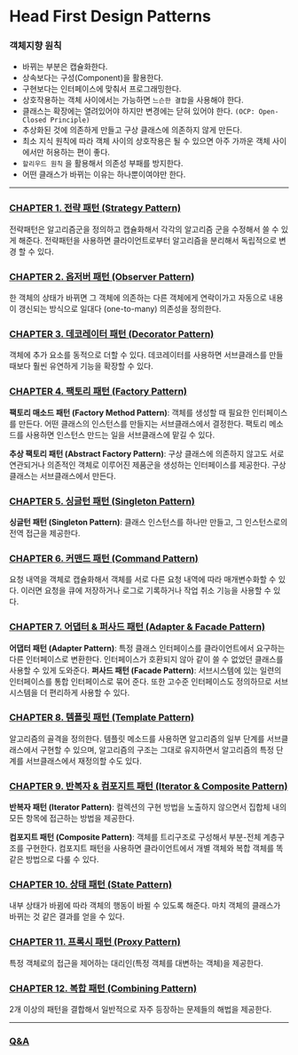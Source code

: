 # Head First Design Patterns

### 객체지향 원칙
- 바뀌는 부분은 캡슐화한다.
- 상속보다는 구성(Component)을 활용한다.
- 구현보다는 인터페이스에 맞춰서 프로그래밍한다.
- 상호작용하는 객체 사이에서는 가능하면 `느슨한 결합`을 사용해야 한다.
- 클래스는 확장에는 열려있어야 하지만 변경에는 닫혀 있어야 한다. `(OCP: Open-Closed Principle)`
- 추상화된 것에 의존하게 만들고 구상 클래스에 의존하지 않게 만든다.
- 최소 지식 원칙에 따라 객체 사이의 상호작용은 될 수 있으면 아주 가까운 객체 사이에서만 허용하는 편이 좋다.
- `할리우드 원칙` 을 활용해서 의존성 부패를 방지한다.
- 어떤 클래스가 바뀌는 이유는 하나뿐이여야만 한다.

---
### [CHAPTER 1. 전략 패턴 (Strategy Pattern)](https://github.com/coolseaweed/head_first_design_patterns_python/tree/main/chapter_1)
전략패턴은 알고리즘군을 정의하고 캡슐화해서 각각의 알고리즘 군을 수정해서 쓸 수 있게 해준다. 전략패턴을 사용하면 클라이언트로부터 알고리즘을 분리해서 독립적으로 변경 할 수 있다.

### [CHAPTER 2. 옵저버 패턴 (Observer Pattern)](https://github.com/coolseaweed/head_first_design_patterns_python/tree/main/chapter_2)
한 객체의 상태가 바뀌면 그 객체에 의존하는 다른 객체에게 연락이가고 자동으로 내용이 갱신되는 방식으로 일대다 (one-to-many) 의존성을 정의한다.

### [CHAPTER 3. 데코레이터 패턴 (Decorator Pattern)](https://github.com/coolseaweed/head_first_design_patterns_python/tree/main/chapter_3)
객체에 추가 요소를 동적으로 더할 수 있다. 데코레이터를 사용하면 서브클래스를 만들 때보다 훨씬 유연하게 기능을 확장할 수 있다.

### [CHAPTER 4. 팩토리 패턴 (Factory Pattern)](https://github.com/coolseaweed/head_first_design_patterns_python/tree/main/chapter_4)
**팩토리 매소드 패턴 (Factory Method Pattern)**: 객체를 생성할 때 필요한 인터페이스를 만든다. 어떤 클래스의 인스턴스를 만들지는 서브클래스에서 결정한다. 팩토리 메소드를 사용하면 인스턴스 만드는 일을 서브클래스에 맡길 수 있다.

**추상 팩토리 패턴 (Abstract Factory Pattern)**: 구상 클래스에 의존하지 않고도 서로 연관되거나 의존적인 객체로 이루어진 제품군을 생성하는 인터페이스를 제공한다. 구상 클래스는 서브클래스에서 만든다.

### [CHAPTER 5. 싱글턴 패턴 (Singleton Pattern)](https://github.com/coolseaweed/head_first_design_patterns_python/tree/main/chapter_5)
**싱글턴 패턴 (Singleton Pattern)**: 클래스 인스턴스를 하나만 만들고, 그 인스턴스로의 전역 접근을 제공한다.

### [CHAPTER 6. 커맨드 패턴 (Command Pattern)](https://github.com/coolseaweed/head_first_design_patterns_python/tree/main/chapter_6)
요청 내역을 객체로 캡슐화해서 객체를 서로 다른 요청 내역에 따라 매개변수화할 수 있다. 이러면 요청을 큐에 저장하거나 로그로 기록하거나 작업 취소 기능을 사용할 수 있다.


### [CHAPTER 7. 어댑터 & 퍼사드 패턴 (Adapter & Facade Pattern)](https://github.com/coolseaweed/head_first_design_patterns_python/tree/main/chapter_7)
**어댑터 패턴 (Adapter Pattern)**: 특정 클래스 인터페이스를 클라이언트에서 요구하는 다른 인터페이스로 변환한다. 인터페이스가 호환되지 않아 같이 쓸 수 없었던 클래스를 사용할 수 있게 도와준다.
**퍼사드 패턴 (Facade Pattern)**: 서브시스템에 있는 일련의 인터페이스를 통합 인터페이스로 묶어 준다. 또한 고수준 인터페이스도 정의하므로 서브시스템을 더 편리하게 사용할 수 있다.

### [CHAPTER 8. 템플릿 패턴 (Template Pattern)](https://github.com/coolseaweed/head_first_design_patterns_python/tree/main/chapter_8)
알고리즘의 골격을 정의한다. 템플릿 메소드를 사용하면 알고리즘의 일부 단계를 서브클래스에서 구현할 수 있으며, 알고리즘의 구조는 그대로 유지하면서 알고리즘의 특정 단계를 서브클래스에서 재정의할 수도 있다.


### [CHAPTER 9. 반복자 & 컴포지트 패턴 (Iterator & Composite Pattern)](https://github.com/coolseaweed/head_first_design_patterns_python/tree/main/chapter_9)
**반복자 패턴 (Iterator Pattern)**: 컬렉션의 구현 방법을 노출하지 않으면서 집합체 내의 모든 항목에 접근하는 방법을 제공한다.

**컴포지트 패턴 (Composite Pattern)**: 객체를 트리구조로 구성해서 부분-전체 계층구조를 구현한다. 컴포지트 패턴을 사용하면 클라이언트에서 개별 객체와 복합 객체를 똑같은 방법으로 다룰 수 있다.


### [CHAPTER 10. 상태 패턴 (State Pattern)](https://github.com/coolseaweed/head_first_design_patterns_python/tree/main/chapter_10)
내부 상태가 바뀜에 따라 객체의 행동이 바뀔 수 있도록 해준다. 마치 객체의 클래스가 바뀌는 것 같은 결과를 얻을 수 있다.


### [CHAPTER 11. 프록시 패턴 (Proxy Pattern)](https://github.com/coolseaweed/head_first_design_patterns_python/tree/main/chapter_11)
특정 객체로의 접근을 제어하는 대리인(특정 객체를 대변하는 객체)을 제공한다.


### [CHAPTER 12. 복합 패턴 (Combining Pattern)](https://github.com/coolseaweed/head_first_design_patterns_python/tree/main/chapter_12)
2개 이상의 패턴을 결합해서 일반적으로 자주 등장하는 문제들의 해법을 제공한다.



---

### [Q&A](https://github.com/coolseaweed/head_first_design_patterns_python/tree/main/QnA)

